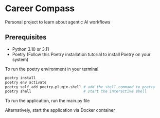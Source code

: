 # Career Compass
Personal project to learn about agentic AI workflows

## Prerequisites

- Python 3.10 or 3.11
- Poetry (Follow this Poetry installation tutorial to install Poetry on your system)

To run the poetry environment in your terminal

```bash
poetry install
poetry env activate
poetry self add poetry-plugin-shell # add the shell command to poetry
poetry shell                        # start the interactive shell
```

To run the application, run the main.py file

Alternatively, start the application via Docker container
